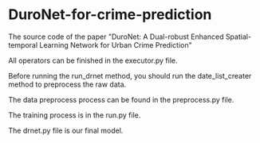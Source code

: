 # DuroNet-for-crime-prediction
The source code of the paper "DuroNet: A Dual-robust Enhanced Spatial-temporal Learning Network for Urban Crime Prediction"

All operators can be finished in the executor.py file. 

Before running the run_drnet method, you should run the date_list_creater method to preprocess the raw data.

The data preprocess process can be found in the preprocess.py file.

The training process is in the run.py file.

The drnet.py file is our final model.
